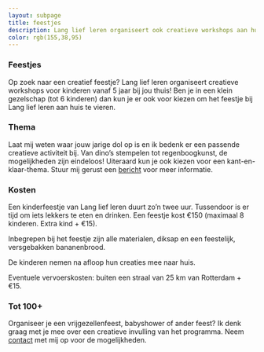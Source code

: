 ```yaml
---
layout: subpage
title: feestjes
description: Lang lief leren organiseert ook creatieve workshops aan huis voor iedereen vanaf 5 jaar!
color: rgb(155,38,95)
---
```


### Feestjes

Op zoek naar een creatief feestje? Lang lief leren organiseert creatieve workshops voor kinderen vanaf 5 jaar bij jou thuis! Ben je in een klein gezelschap (tot 6 kinderen) dan kun je er ook voor kiezen om het feestje bij Lang lief leren aan huis te vieren.

### Thema

Laat mij weten waar jouw jarige dol op is en ik bedenk er een passende creatieve activiteit bij. Van dino’s stempelen tot regenboogkunst, de mogelijkheden zijn eindeloos! Uiteraard kun je ook kiezen voor een kant-en-klaar-thema. Stuur mij gerust een [bericht](/contact) voor meer informatie.

### Kosten

Een kinderfeestje van Lang lief leren duurt zo’n twee uur. Tussendoor is er tijd om iets lekkers te eten en drinken. Een feestje kost €150 (maximaal 8 kinderen. Extra kind + €15).

Inbegrepen bij het feestje zijn alle materialen, diksap en een feestelijk, versgebakken bananenbrood.

De kinderen nemen na afloop hun creaties mee naar huis.

Eventuele vervoerskosten: buiten een straal van 25 km van Rotterdam + €15.

### Tot 100+

Organiseer je een vrijgezellenfeest, babyshower of ander feest? Ik denk graag met je mee over een creatieve invulling van het programma. Neem [contact](/contact) met mij op voor de mogelijkheden.

